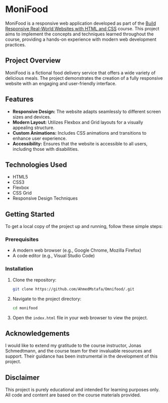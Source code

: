 # MoniFood

MoniFood is a responsive web application developed as part of the [Build Responsive Real-World Websites with HTML and CSS](https://www.udemy.com/course/design-and-develop-a-killer-website-with-html5-and-css3/) course. This project aims to implement the concepts and techniques learned throughout the course, providing a hands-on experience with modern web development practices.

## Project Overview

MoniFood is a fictional food delivery service that offers a wide variety of delicious meals. The project demonstrates the creation of a fully responsive website with an engaging and user-friendly interface.

## Features

- **Responsive Design:** The website adapts seamlessly to different screen sizes and devices.
- **Modern Layout:** Utilizes Flexbox and Grid layouts for a visually appealing structure.
- **Custom Animations:** Includes CSS animations and transitions to enhance user experience.
- **Accessibility:** Ensures that the website is accessible to all users, including those with disabilities.

## Technologies Used

- HTML5
- CSS3
- Flexbox
- CSS Grid
- Responsive Design Techniques

## Getting Started

To get a local copy of the project up and running, follow these simple steps:

### Prerequisites

- A modern web browser (e.g., Google Chrome, Mozilla Firefox)
- A code editor (e.g., Visual Studio Code)

### Installation

1. Clone the repository:
    ```bash
    git clone https://github.com/AhmedMstafa/Omnifood/.git
    ```
2. Navigate to the project directory:
    ```bash
    cd monifood
    ```
3. Open the `index.html` file in your web browser to view the project.

## Acknowledgements

I would like to extend my gratitude to the course instructor, Jonas Schmedtmann, and the course team for their invaluable resources and support. Their guidance has been instrumental in the development of this project.

## Disclaimer

This project is purely educational and intended for learning purposes only. All code and content are based on the course materials provided.
